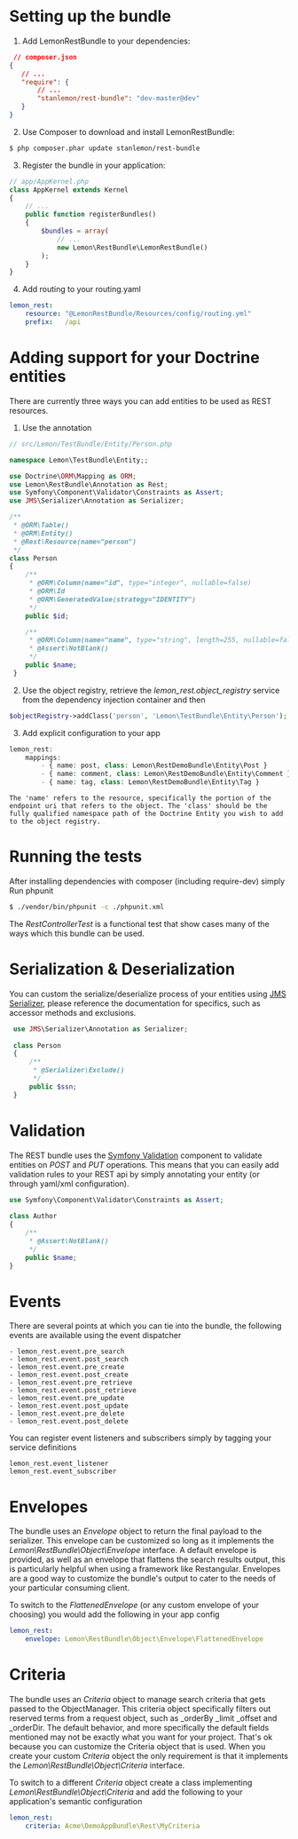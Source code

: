 Setting up the bundle
=====================

  1. Add LemonRestBundle to your dependencies:

  ```json
   // composer.json
  {
     // ...
     "require": {
         // ...
         "stanlemon/rest-bundle": "dev-master@dev"
     }
  }
  ```
  2. Use Composer to download and install LemonRestBundle:

  ```bash
  $ php composer.phar update stanlemon/rest-bundle
  ```

  3. Register the bundle in your application:
  
  ```php
  // app/AppKernel.php
  class AppKernel extends Kernel
  {
      // ...
      public function registerBundles()
      {
          $bundles = array(
              // ...
              new Lemon\RestBundle\LemonRestBundle()
          );
      }
  }
  ```
  
  4. Add routing to your routing.yaml
  
  ```yaml 
  lemon_rest:
      resource: "@LemonRestBundle/Resources/config/routing.yml"
      prefix:   /api
  ```

Adding support for your Doctrine entities
=====================

There are currently three ways you can add entities to be used as REST resources.
  
  1. Use the annotation
  
  ```php
  // src/Lemon/TestBundle/Entity/Person.php
  
  namespace Lemon\TestBundle\Entity;;
  
  use Doctrine\ORM\Mapping as ORM;
  use Lemon\RestBundle\Annotation as Rest;
  use Symfony\Component\Validator\Constraints as Assert;
  use JMS\Serializer\Annotation as Serializer;
  
  /**
   * @ORM\Table()
   * @ORM\Entity()
   * @Rest\Resource(name="person")
   */
  class Person
  {
      /**
       * @ORM\Column(name="id", type="integer", nullable=false)
       * @ORM\Id
       * @ORM\GeneratedValue(strategy="IDENTITY")
       */
      public $id;
  
      /**
       * @ORM\Column(name="name", type="string", length=255, nullable=false)
       * @Assert\NotBlank()
       */
      public $name;
   }
   ```
          
  2. Use the object registry, retrieve the _lemon_rest.object_registry_ service from the dependency injection container and then
  
  ```php  
  $objectRegistry->addClass('person', 'Lemon\TestBundle\Entity\Person');
  ```
  
  3. Add explicit configuration to your app
  
  ```php   
  lemon_rest:
      mappings:
          - { name: post, class: Lemon\RestDemoBundle\Entity\Post }
          - { name: comment, class: Lemon\RestDemoBundle\Entity\Comment }
          - { name: tag, class: Lemon\RestDemoBundle\Entity\Tag }
  ```

    The 'name' refers to the resource, specifically the portion of the endpoint uri that refers to the object. The 'class' should be the fully qualified namespace path of the Doctrine Entity you wish to add to the object registry.

Running the tests
=====================
After installing dependencies with composer (including require-dev) simply Run phpunit

```bash
$ ./vendor/bin/phpunit -c ./phpunit.xml
```

The _RestControllerTest_ is a functional test that show cases many of the ways which this bundle can be used.
        
Serialization & Deserialization
=====================

You can custom the serialize/deserialize process of your entities using [JMS Serializer](http://jmsyst.com/libs/serializer), please reference the documentation for specifics, such as accessor methods and exclusions.

```php
 use JMS\Serializer\Annotation as Serializer;
 
 class Person
 {
     /**
      * @Serializer\Exclude()
      */
     public $ssn;
 }
 ```

Validation
=====================

The REST bundle uses the [Symfony Validation](http://symfony.com/doc/current/book/validation.html) component to validate entities on _POST_ and _PUT_ operations.  This means that you can easily add validation rules to your REST api by simply annotating your entity (or through yaml/xml configuration).

```php
use Symfony\Component\Validator\Constraints as Assert;
 
class Author
{
    /**
     * @Assert\NotBlank()
     */
    public $name;
}
```

Events
=====================

There are several points at which you can tie into the bundle, the following events are available using the event dispatcher

    - lemon_rest.event.pre_search
    - lemon_rest.event.post_search
    - lemon_rest.event.pre_create
    - lemon_rest.event.post_create
    - lemon_rest.event.pre_retrieve
    - lemon_rest.event.post_retrieve
    - lemon_rest.event.pre_update
    - lemon_rest.event.post_update
    - lemon_rest.event.pre_delete
    - lemon_rest.event.post_delete

You can register event listeners and subscribers simply by tagging your service definitions

    lemon_rest.event_listener
    lemon_rest.event_subscriber

Envelopes
=====================

The bundle uses an _Envelope_ object to return the final payload to the serializer. This envelope can be customized so long as it implements the _Lemon\RestBundle\Object\Envelope_ interface.  A default envelope is provided, as well as an envelope that flattens the search results output, this is particularly helpful when using a framework like Restangular. Envelopes are a good way to customize the bundle's output to cater to the needs of your particular consuming client.

To switch to the _FlattenedEnvelope_ (or any custom envelope of your choosing) you would add the following in your app config

```yaml
lemon_rest:
    envelope: Lemon\RestBundle\Object\Envelope\FlattenedEnvelope
```

Criteria
=====================

The bundle uses an _Criteria_ object to manage search criteria that gets passed to the ObjectManager. This criteria object specifically filters out reserved terms from a request object, such as _orderBy _limit _offset and _orderDir.  The default behavior, and more specifically the default fields mentioned may not be exactly what you want for your project. That's ok because you can customize the Criteria object that is used. When you create your custom _Criteria_ object the only requirement is that it implements the _Lemon\RestBundle\Object\Criteria_ interface. 

To switch to a different _Criteria_ object create a class implementing _Lemon\RestBundle\Object\Criteria_ and add the following to your application's semantic configuration

```yaml
lemon_rest:
    criteria: Acme\DemoAppBundle\Rest\MyCriteria
```

